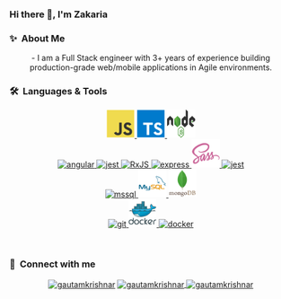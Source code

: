 ### Hi there 👋, I'm Zakaria
### ✨&nbsp; About Me
<p align="center">
- I am a Full Stack engineer with 3+ years of experience building production-grade web/mobile applications in Agile environments.
</p>

### 🛠️&nbsp; Languages & Tools

<p align="center"> 
  <!-- Languages & Envs -->
  <a href="https://developer.mozilla.org/en-US/docs/Web/JavaScript" target="_blank"> <img src="https://raw.githubusercontent.com/devicons/devicon/master/icons/javascript/javascript-original.svg" alt="javascript" width="50" height="50"/> 
  </a>
  <a href="https://www.typescriptlang.org/" target="_blank"> <img src="https://raw.githubusercontent.com/devicons/devicon/master/icons/typescript/typescript-original.svg" alt="typescript" width="50" height="50"/> 
  </a>
  <a href="https://nodejs.org" target="_blank"> <img src="assets/nodejs-logo.svg" alt="nodejs" width="50" height="50"/> 
  </a>
  <br/>
  <!-- Frameworks & Libraries -->
  <a href="https://angular.io" target="_blank"> <img src="https://angular.io/assets/images/logos/angular/angular.svg" alt="angular" width="50" height="50"/> 
  </a>
   <a href="https://ionicframework.com/" target="_blank"> <img src="https://www.vectorlogo.zone/logos/ionicframework/ionicframework-icon.svg" alt="jest" width="50" height="50"/> 
  </a>
  <a href="https://rxjs.dev/" target="_blank"> <img src="https://rxjs.dev/generated/images/marketing/home/Rx_Logo-512-512.png" alt="RxJS" width="50" height="50"/> 
  </a>
   <a href="https://expressjs.com" target="_blank"> <img src="https://www.vectorlogo.zone/logos/expressjs/expressjs-icon.svg" alt="express" width="50" height="50"/> 
  </a>
  <a href="https://sass-lang.com" target="_blank"> <img src="https://raw.githubusercontent.com/devicons/devicon/master/icons/sass/sass-original.svg" alt="sass" width="50" height="50"/> 
  </a>
  <a href="https://jestjs.io" target="_blank"> <img src="https://www.vectorlogo.zone/logos/jestjsio/jestjsio-icon.svg" alt="jest" width="50" height="50"/> 
  </a>
  <br/>
  <!-- Databases -->
  <a href="https://www.microsoft.com/en-us/sql-server" target="_blank"> <img src="https://www.svgrepo.com/show/303229/microsoft-sql-server-logo.svg" alt="mssql" width="50" height="50"/> 
  </a>
  <a href="https://www.mysql.com/" target="_blank"> <img src="https://raw.githubusercontent.com/devicons/devicon/master/icons/mysql/mysql-original-wordmark.svg" alt="mysql" width="50" height="50"/> 
  </a>
  <a href="https://www.mongodb.com/" target="_blank"> <img src="https://raw.githubusercontent.com/devicons/devicon/master/icons/mongodb/mongodb-original-wordmark.svg" alt="mongodb" width="50" height="50"/> 
  </a>
  <br/>
  <!-- Tools -->
  <a href="https://git-scm.com/" target="_blank"> <img src="https://www.vectorlogo.zone/logos/git-scm/git-scm-icon.svg" alt="git" width="50" height="50"/> 
  </a>
  <a href="https://www.docker.com/" target="_blank"> <img src="https://raw.githubusercontent.com/devicons/devicon/master/icons/docker/docker-original-wordmark.svg" alt="docker" width="50" height="50"/> 
  </a>
  <a href="https://azure.microsoft.com/en-us/products/devops" target="_blank"> <img src="https://zeevector.com/wp-content/uploads/Download-Azure-Devops-Logo-SVG.png" alt="docker" width="50" height="50"/> 
  </a>
  </p>
<br>


### 🔗&nbsp; Connect with me

<p align="center">
<a href="mailto:ahmedzakariaesdairi@gmail.com" >
<img align="center" src="https://www.vectorlogo.zone/logos/gmail/gmail-icon.svg" alt="gautamkrishnar" height="30" width="50" /></a>
<a href="https://www.linkedin.com/in/ahmed-zakaria-esdairi" target="_blank"><img align="center" src="https://raw.githubusercontent.com/rahuldkjain/github-profile-readme-generator/master/src/images/icons/Social/linked-in-alt.svg" alt="gautamkrishnar" height="30" width="50" />
</a>
<a href="https://twitter.com/zesdairi" target="_blank"><img align="center" src="https://raw.githubusercontent.com/rahuldkjain/github-profile-readme-generator/master/src/images/icons/Social/twitter.svg" alt="gautamkrishnar" height="30" width="50" />
</a>
</p>

